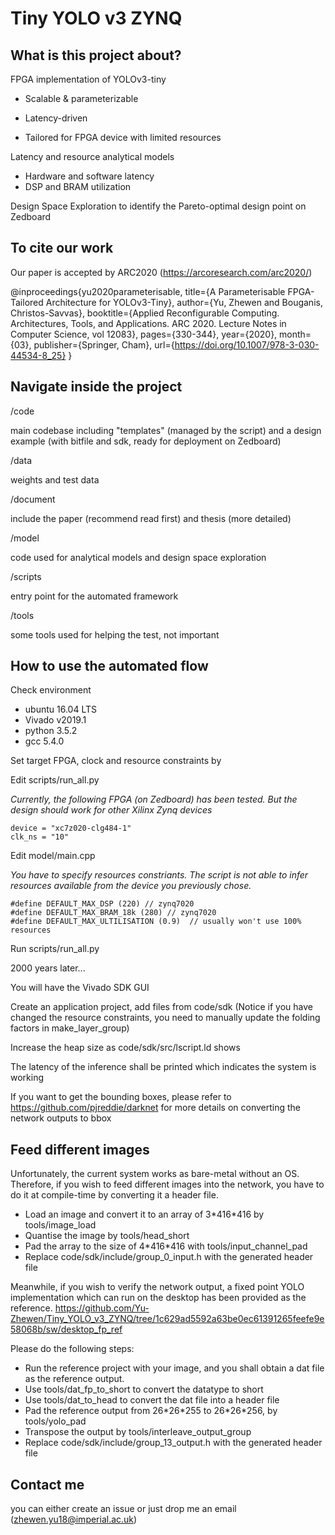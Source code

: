 # Tiny YOLO v3 ZYNQ

## What is this project about?

FPGA implementation of YOLOv3-tiny 

- Scalable & parameterizable

- Latency-driven

- Tailored for FPGA device with limited resources

Latency and resource analytical models 
- Hardware and software latency
- DSP and BRAM utilization

Design Space Exploration to identify the Pareto-optimal design point on Zedboard

## To cite our work
Our paper is accepted by ARC2020 (https://arcoresearch.com/arc2020/)

@inproceedings{yu2020parameterisable,
  title={A Parameterisable FPGA-Tailored Architecture for YOLOv3-Tiny},
  author={Yu, Zhewen and Bouganis, Christos-Savvas},
  booktitle={Applied Reconfigurable Computing. Architectures, Tools, and Applications. ARC 2020. Lecture Notes in Computer Science, vol 12083},
  pages={330-344},
  year={2020},
  month={03},
  publisher={Springer, Cham},
  url={https://doi.org/10.1007/978-3-030-44534-8_25}
}

## Navigate inside the project
/code

main codebase including "templates" (managed by the script) and a design example (with bitfile and sdk, ready for deployment on Zedboard)

/data

weights and test data

/document

include the paper (recommend read first) and thesis (more detailed)

/model

code used for analytical models and design space exploration

/scripts

entry point for the automated framework

/tools

some tools used for helping the test, not important

## How to use the automated flow

Check environment
- ubuntu 16.04 LTS 
- Vivado v2019.1
- python 3.5.2
- gcc 5.4.0

Set target FPGA, clock and resource constraints by

Edit scripts/run_all.py

*Currently, the following FPGA (on Zedboard) has been tested. But the design should work for other Xilinx Zynq devices*
```
device = "xc7z020-clg484-1"
clk_ns = "10"
```

Edit model/main.cpp

*You have to specify resources constriants. The script is not able to infer resources available from the device you previously chose.*
```
#define DEFAULT_MAX_DSP (220) // zynq7020
#define DEFAULT_MAX_BRAM_18k (280) // zynq7020
#define DEFAULT_MAX_ULTILISATION (0.9)  // usually won't use 100% resources
```

Run scripts/run_all.py

2000 years later...

You will have the Vivado SDK GUI

Create an application project, add files from code/sdk (Notice if you have changed the resource constraints, you need to manually update the folding factors in make_layer_group)

Increase the heap size as code/sdk/src/lscript.ld shows

The latency of the inference shall be printed which indicates the system is working

If you want to get the bounding boxes, please refer to https://github.com/pjreddie/darknet for more details on converting the network outputs to bbox

## Feed different images
 
Unfortunately, the current system works as bare-metal without an OS. Therefore, if you wish to feed different images into the network, you have to do it at compile-time by converting it a header file.

- Load an image and convert it to an array of 3\*416\*416 by tools/image_load
- Quantise the image by tools/head_short
- Pad the array to the size of 4\*416\*416 with tools/input_channel_pad 
- Replace code/sdk/include/group_0_input.h with the generated header file  

Meanwhile, if you wish to verify the network output, a fixed point YOLO implementation which can run on the desktop has been provided as the reference.
https://github.com/Yu-Zhewen/Tiny_YOLO_v3_ZYNQ/tree/1c629ad5592a63be0ec61391265feefe9e58068b/sw/desktop_fp_ref

Please do the following steps:  
- Run the reference project with your image, and you shall obtain a dat file as the reference output.  
- Use tools/dat_fp_to_short to convert the datatype to short  
- Use tools/dat_to_head to convert the dat file into a header file  
- Pad the reference output from 26\*26\*255 to 26\*26\*256, by tools/yolo_pad  
- Transpose the output by tools/interleave_output_group  
- Replace code/sdk/include/group_13_output.h with the generated header file


## Contact me

you can either create an issue or just drop me an email (zhewen.yu18@imperial.ac.uk)

